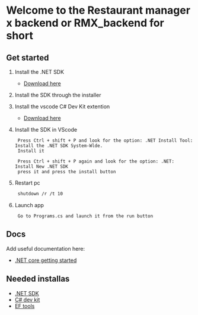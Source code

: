 # Welcome to the Restaurant manager x backend or RMX_backend for short    

## Get started

1. Install the .NET SDK

    - [Download here](https://dotnet.microsoft.com/en-us/download)

2. Install the SDK through the installer

3. Install the vscode C# Dev Kit extention

   - [Download here](https://marketplace.visualstudio.com/items?itemName=ms-dotnettools.csdevkit)

4. Install the SDK in VScode

        Press Ctrl + shift + P and look for the option: .NET Install Tool: Install the .NET SDK System-Wlde.
        Install it

        Press Ctrl + shift + P again and look for the option: .NET: Install New .NET SDK
        press it and press the install button

5. Restart pc

   ```bash
    shutdown /r /t 10
   ```

6. Launch app

        Go to Programs.cs and launch it from the run button
   

## Docs

Add useful documentation here:
- [.NET core getting started](https://learn.microsoft.com/en-us/aspnet/core/getting-started/?view=aspnetcore-8.0)


## Needed installas



- [.NET SDK](https://dotnet.microsoft.com/en-us/download)
- [C# dev kit](https://marketplace.visualstudio.com/items?itemName=ms-dotnettools.csdevkit)
- [EF tools](https://learn.microsoft.com/en-us/ef/core/get-started/overview/install)

